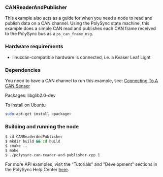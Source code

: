 ### CANReaderAndPublisher

This example also acts as a guide for when you need a node to read and publish data on a CAN channel.
Using the PolySync state machine, this example does a simple CAN read and publishes each CAN frame received to the PolySync bus as a `ps_can_frame_msg`.

### Hardware requirements

- linuxcan-compatible hardware is connected, i.e. a Kvaser Leaf Light

### Dependencies

You need to have a CAN channel to run this example, see:  [Connecting To A CAN Sensor](https://help.polysync.io/articles/configuration/runtime-node-configuration/connecting-to-a-can-radar-sensor/)

Packages: libglib2.0-dev

To install on Ubuntu

```bash
sudo apt-get install <package>
```

### Building and running the node

```bash
$ cd CANReaderAndPublisher 
$ mkdir build && cd build
$ cmake ..
$ make
$ ./polysync-can-reader-and-publisher-cpp 1
```

For more API examples, visit the "Tutorials" and "Development" sections in the PolySync Help Center [here](https://help.polysync.io/articles/).
